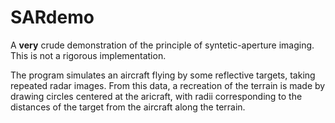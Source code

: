 # SARdemo

A **very** crude demonstration of the principle of syntetic-aperture imaging. This is not a rigorous implementation.

The program simulates an aircraft flying by some reflective targets, taking repeated radar images. From this data, a recreation of the terrain is made by drawing circles centered at the aricraft, with radii corresponding to the distances of the target from the aircraft along the terrain.
